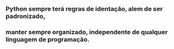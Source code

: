 ### Python sempre terá regras de identação, alem de ser padronizado, 
### manter sempre organizado, independente de qualquer linguagem de programação.